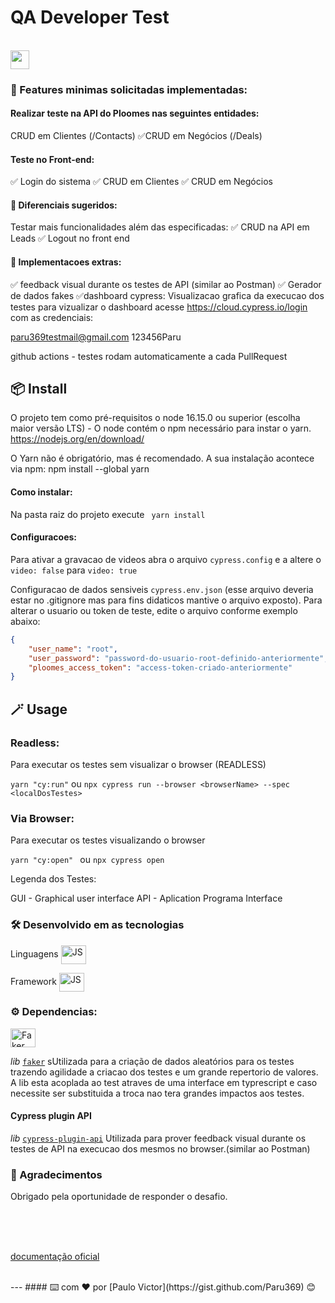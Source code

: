 # QA Developer Test
<br>
<img height="30px" src="https://uploads-ssl.webflow.com/61afa420e611dbd8b4a5856e/62029fbeebcf51ae7cda78a2_logo-horizontal-brand.svg">
<br>

### 🚀 Features minimas solicitadas implementadas:

#### Realizar teste na API do Ploomes nas seguintes entidades:
CRUD em Clientes (/Contacts)
✅CRUD em Negócios (/Deals)

#### Teste no Front-end: 
✅ Login do sistema
✅ CRUD em Clientes
✅ CRUD em Negócios

#### 🚀 Diferenciais sugeridos:

Testar mais funcionalidades além das especificadas:
✅ CRUD na API em Leads
✅ Logout no front end

#### 🚀 Implementacoes extras: 


✅ feedback visual durante os testes de API (similar ao Postman)
✅ Gerador de dados fakes
✅dashboard cypress:
 Visualizacao grafica da execucao dos testes
para vizualizar o dashboard acesse https://cloud.cypress.io/login com as credenciais:

paru369testmail@gmail.com
123456Paru

github actions - testes rodam automaticamente a cada PullRequest


##  📦 Install

O projeto tem como pré-requisitos o node 16.15.0 ou superior (escolha maior versão LTS) - O node contém o npm necessário para instar o yarn. https://nodejs.org/en/download/

O Yarn não é obrigatório, mas é recomendado. A sua instalação acontece via npm: npm install --global yarn

####  Como instalar:

Na pasta raiz do projeto execute 
``` yarn install```

#### Configuracoes:

Para ativar a gravacao de videos abra o arquivo ```cypress.config``` e a altere o `video: false` para `video: true`

Configuracao de dados sensiveis ```cypress.env.json``` (esse arquivo deveria estar no .gitignore mas para fins didaticos mantive o arquivo exposto). Para alterar o usuario ou token de teste, edite o arquivo conforme exemplo abaixo:

```json
{
    "user_name": "root",
    "user_password": "password-do-usuario-root-definido-anteriormente",
    "ploomes_access_token": "access-token-criado-anteriormente"
}

```

##  🪄 Usage

### Readless:
Para executar os testes sem visualizar o browser (READLESS)
    
   ``` yarn "cy:run" ``` ou ```npx cypress run --browser <browserName> --spec <localDosTestes> ```
   

### Via Browser:
Para executar os testes visualizando o browser

``` yarn "cy:open"  ``` ou  ```npx cypress open ```

Legenda dos Testes:

GUI - Graphical user interface 
API - Aplication Programa Interface


###  🛠️ Desenvolvido em as tecnologias

Linguagens
<img align="center" alt="JS" height="30" width="40" src="https://cdn.worldvectorlogo.com/logos/javascript-1.svg">

Framework
<img align="center" alt="JS" height="30" width="40" src="https://www.cypress.io/images/layouts/shared/navbar-brand.svg">


### ⚙️ Dependencias:

<img align="center" alt="Faker" height="30" width="40" src="https://raw.githubusercontent.com/faker-js/faker/HEAD/docs/public/logo.svg">

 _lib_ [`faker`](https://www.npmjs.com/package/@faker-js/faker) sUtilizada para a criação de dados aleatórios para os testes trazendo agilidade a criacao dos testes e um grande repertorio de valores.
 A lib esta acoplada ao test atraves de uma interface em typrescript e caso necessite ser substituida a troca nao tera grandes impactos aos testes.
 
#### Cypress plugin API 
 
 _lib_ [`cypress-plugin-api`](https://www.npmjs.com/package/cypress-plugin-api) Utilizada para prover feedback visual durante os testes 
 de API na execucao dos mesmos no browser.(similar ao Postman)



###  🎁 Agradecimentos


Obrigado pela oportunidade de responder o desafio.

<br><br><br>

[documentação oficial](https://docs.cypress.io) 

<br>
---
####  ⌨️ com ❤️ por [Paulo Victor](https://gist.github.com/Paru369) 😊